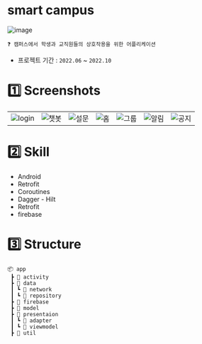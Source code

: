# smart campus

![image](https://user-images.githubusercontent.com/94586184/230762588-d05901e4-4830-4b94-8856-6980138f32da.png)
```
❓ 캠퍼스에서 학생과 교직원들의 상호작용을 위한 어플리케이션
```
- 프로젝트 기간 : `2022.06` ~ `2022.10`
# :one: Screenshots
| | | | | | | |
|-|-|-|-|-|-|-|
| ![login](https://user-images.githubusercontent.com/94586184/230762690-2bd281b6-512d-4a12-a746-6b27b0047a0d.jpg) | ![챗봇](https://user-images.githubusercontent.com/94586184/230762741-f2ac6d74-1388-4eb0-87d6-a47c163b168b.jpg) | ![설문](https://user-images.githubusercontent.com/94586184/230762757-0ddd210d-4469-469f-a026-8adf827ec408.jpg) |![홈](https://user-images.githubusercontent.com/94586184/230762777-b049646a-45b2-417f-ac87-06624efe939e.jpg)| ![그룹](https://user-images.githubusercontent.com/94586184/230762814-c89d3079-ce6e-4adb-bb50-fc059a0d93be.jpg) | ![알림](https://user-images.githubusercontent.com/94586184/230762830-3742d71a-2611-4f0d-bd48-f573896a1ee8.jpg) | ![공지](https://user-images.githubusercontent.com/94586184/230762838-0b3b2d9b-be15-47f4-a719-b38a5f4400b3.jpg) |
# :two: Skill
- Android
- Retrofit
- Coroutines
- Dagger - Hilt
- Retrofit
- firebase
# :three: Structure
```
📦 app
 ┣ 📂 activity
 ┣ 📂 data
 ┃ ┗ 📂 network
 ┃ ┗ 📂 repository
 ┣ 📂 firebase
 ┣ 📂 model
 ┣ 📂 presentaion
 ┃ ┗ 📂 adapter
 ┃ ┗ 📂 viewmodel
 ┣ 📂 util
```
